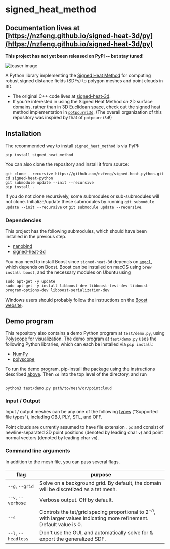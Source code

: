 # signed_heat_method

## Documentation lives at [https://nzfeng.github.io/signed-heat-3d/py](https://nzfeng.github.io/signed-heat-3d/py)

**This project has not yet been released on PyPI -- but stay tuned!**

![teaser image](https://github.com/nzfeng/signed-heat-3d/blob/main/media/teaser.png)

A Python library implementing the [Signed Heat Method](https://nzfeng.github.io/research/SignedHeatMethod/index.html) for computing robust signed distance fields (SDFs) to polygon meshes and point clouds in 3D.

* The original C++ code lives at [signed-heat-3d](https://github.com/nzfeng/signed-heat-3d).
* If you're interested in using the Signed Heat Method *on* 2D surface domains, rather than in 3D Euclidean space, check out the signed heat method implementation in [`potpourri3d`](https://github.com/nmwsharp/potpourri3d). (The overall organization of this repository was inspired by that of `potpourri3d`!)

## Installation

The recommended way to install `signed_heat_method` is via PyPI:

```
pip install signed_heat_method
```
You can also clone the repository and install it from source:
```
git clone --recursive https://github.com/nzfeng/signed-heat-python.git
cd signed-heat-python
git submodule update --init --recursive
pip install .
```
If you do not clone recursively, some submodules or sub-submodules will not clone. Initialize/update these submodules by running `git submodule update --init --recursive` or `git submodule update --recursive`.

<!-- If you are a developer, then it is usually much more efficient to install the build dependencies in your environment once and use the following command that avoids creating a new virtual environment at every compilation:

```
pip install --no-build-isolation -ve .
``` -->

### Dependencies

This project has the following submodules, which should have been installed in the previous step.
* [nanobind](https://nanobind.readthedocs.io/en/latest/)
* [signed-heat-3d](https://github.com/nzfeng/signed-heat-3d)

You may need to install Boost since `signed-heat-3d` depends on [`amgcl`](https://github.com/ddemidov/amgcl), which depends on Boost. Boost can be installed on macOS using `brew install boost`, and the necessary modules on Ubuntu using
```
sudo apt-get -y update
sudo apt-get -y install libboost-dev libboost-test-dev libboost-program-options-dev libboost-serialization-dev
```
Windows users should probably follow the instructions on the [Boost website](https://www.boost.org/releases/latest/).

## Demo program

This repository also contains a demo Python program at `test/demo.py`, using [Polyscope](https://github.com/nmwsharp/polyscope-py) for visualization. The demo program at `test/demo.py` uses the following Python libraries, which can each be installed via `pip install`:
* [NumPy](https://numpy.org/)
* [polyscope](https://polyscope.run/py/)
<!-- * [mypy](https://www.mypy-lang.org/) (assuming Python 3.8+) -->
To run the demo program, pip-install the package using the instructions described [above](#installation). Then `cd` into the top level of the directory, and run
```

python3 test/demo.py path/to/mesh/or/pointcloud
```

### Input / Output

Input / output meshes can be any one of the following [types](https://geometry-central.net/surface/utilities/io/) ("Supported file types"), including OBJ, PLY, STL, and OFF.

Point clouds are currently assumed to have file extension `.pc` and consist of newline-separated 3D point positions (denoted by leading char `v`) and point normal vectors (denoted by leading char `vn`).

### Command line arguments

In addition to the mesh file, you can pass several flags.

|flag | purpose|
| ------------- |-------------|
|`--g`, `--grid`| Solve on a background grid. By default, the domain will be discretized as a tet mesh. |
|`--v`, `--verbose`| Verbose output. Off by default.|
|`--s`| Controls the tet/grid spacing proportional to $2^{-h}$, with larger values indicating more refinement. Default value is 0.|
|`--l`, `--headless`| Don't use the GUI, and automatically solve for & export the generalized SDF.|

<!-- ## TODOs

* Contouring slower than in [signed-heat-3d](https://github.com/nzfeng/signed-heat-3d), because data is being passed by value with each call to the Python-bound functions
* More precise level set constraints for grid solves
* Isoline rendering for volume meshes is [not yet bound in Polyscope](https://github.com/nmwsharp/polyscope-py/issues/36); for now, SDFs can be rendered with isobands via the GUI only.
* Handle more input file formats, via extra Python bindings to [geometry-central](https://geometry-central.net/)'s IO functions.
 -->